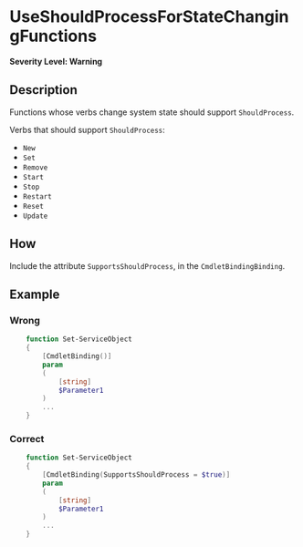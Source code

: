 # UseShouldProcessForStateChangingFunctions

**Severity Level: Warning**

## Description

Functions whose verbs change system state should support `ShouldProcess`.

Verbs that should support `ShouldProcess`:
* `New`
* `Set`
* `Remove`
* `Start`
* `Stop`
* `Restart`
* `Reset`
* `Update`

## How

Include the attribute `SupportsShouldProcess`, in the `CmdletBindingBinding`.

## Example

### Wrong

``` PowerShell
	function Set-ServiceObject
	{
	    [CmdletBinding()]
		param
		(
			[string]
			$Parameter1
		)
		...
	}
```

### Correct

``` PowerShell
	function Set-ServiceObject
	{
	    [CmdletBinding(SupportsShouldProcess = $true)]
	    param
		(
			[string]
			$Parameter1
		)
		...
	}
```
